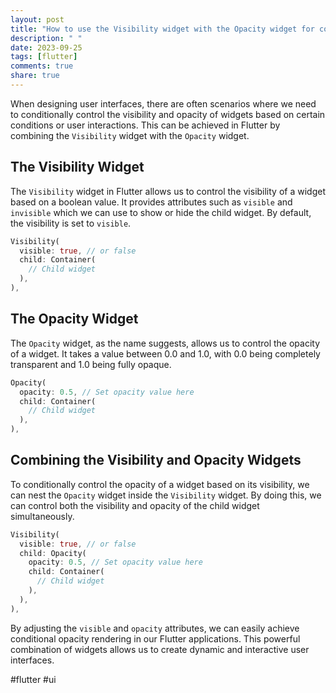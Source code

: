 ```yaml
---
layout: post
title: "How to use the Visibility widget with the Opacity widget for conditional opacity rendering"
description: " "
date: 2023-09-25
tags: [flutter]
comments: true
share: true
---
```


When designing user interfaces, there are often scenarios where we need to conditionally control the visibility and opacity of widgets based on certain conditions or user interactions. This can be achieved in Flutter by combining the `Visibility` widget with the `Opacity` widget.

## The Visibility Widget

The `Visibility` widget in Flutter allows us to control the visibility of a widget based on a boolean value. It provides attributes such as `visible` and `invisible` which we can use to show or hide the child widget. By default, the visibility is set to `visible`.

```dart
Visibility(
  visible: true, // or false
  child: Container(
    // Child widget
  ),
),
```

## The Opacity Widget

The `Opacity` widget, as the name suggests, allows us to control the opacity of a widget. It takes a value between 0.0 and 1.0, with 0.0 being completely transparent and 1.0 being fully opaque.

```dart
Opacity(
  opacity: 0.5, // Set opacity value here
  child: Container(
    // Child widget
  ),
),
```

## Combining the Visibility and Opacity Widgets

To conditionally control the opacity of a widget based on its visibility, we can nest the `Opacity` widget inside the `Visibility` widget. By doing this, we can control both the visibility and opacity of the child widget simultaneously.

```dart
Visibility(
  visible: true, // or false
  child: Opacity(
    opacity: 0.5, // Set opacity value here
    child: Container(
      // Child widget
    ),
  ),
),
```

By adjusting the `visible` and `opacity` attributes, we can easily achieve conditional opacity rendering in our Flutter applications. This powerful combination of widgets allows us to create dynamic and interactive user interfaces.

#flutter #ui